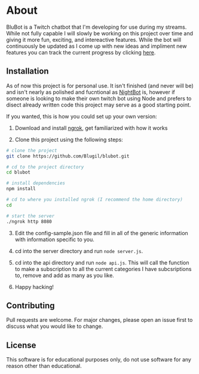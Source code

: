 # About

BluBot is a Twitch chatbot that I'm developing for use during my streams. While not fully capable I will slowly be working on this project over time and giving it more fun, exciting, and intereactive features. While the bot will continuously be updated as I come up with new ideas and impliment new features you can track the current progress by clicking [here](https://trello.com/b/SGyEYo5u/blubot).

## Installation

As of now this project is for personal use. It isn't finished (and never will be) and isn't nearly as polished and fucntional as [NightBot](https://nightbot.tv/) is, however if someone is looking to make their own twitch bot using Node and prefers to disect already written code this project may serve as a good starting point.

If you wanted, this is how you could set up your own version:

1. Download and install [ngrok](https://ngrok.com/), get familiarized with how it works

2. Clone this project using the following steps:

```Bash
# clone the project
git clone https://github.com/Blugil/blubot.git

# cd to the project directory
cd blubot

# install dependencies
npm install

# cd to where you installed ngrok (I recommend the home directory)
cd

# start the server
./ngrok http 8080
```

3. Edit the config-sample.json file and fill in all of the generic information with information specific to you.

4. cd into the server directory and run `node server.js`.

5. cd into the api directory and run `node api.js`. This will call the function to make a subscription to all the current categories I have subcsriptions to, remove and add as many as you like.

6. Happy hacking!

## Contributing

Pull requests are welcome. For major changes, please open an issue first to discuss what you would like to change.

## License

This software is for educational purposes only, do not use software for any reason other
than educational.
